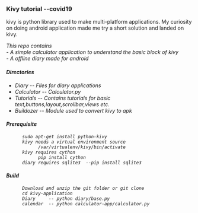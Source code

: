 ### Kivy tutorial  --covid19

kivy is python library used to make multi-platform applications.
My curiosity on doing android application made me try a short solution and landed on kivy.

<i>This repo contains <i><br>
            -  A simple calculator application to understand the basic block of kivy <br>
            -  A offline diary made for android
            
#### Directories
- Diary           -- Files for diary applications
- Calculator      -- Calculator.py
- Tutorials       -- Contains tutorials for basic text,buttons,layout,scrollbar,views etc.
- Buildozer       -- Module used to convert kivy to apk

#### Prerequisite
          sudo apt-get install python-kivy
          kivy needs a virtual environment source 
                /var/virtualenv/kivy/bin/activate
          kivy requires cython 
                pip install cython  
          diary requires sqlite3  --pip install sqlite3
          
#### Build
          Download and unzip the git folder or git clone
          cd kivy-application
          Diary     -- python diary/base.py
          calendar  -- python calculator-app/calculator.py
